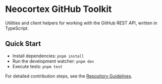 # Neocortex GitHub Toolkit

Utilities and client helpers for working with the GitHub REST API, written in TypeScript.

## Quick Start
- Install dependencies: `pnpm install`
- Run the development watcher: `pnpm dev`
- Execute tests: `pnpm test`

For detailed contribution steps, see the [Repository Guidelines](./AGENTS.md).
